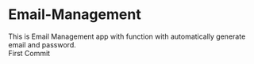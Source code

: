 # Email-Management
This is Email Management app with function with  automatically generate email and password.  
First Commit

